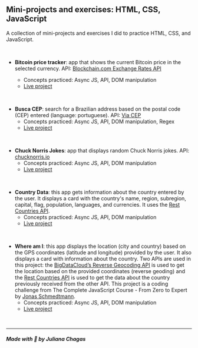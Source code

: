 ## Mini-projects and exercises: HTML, CSS, JavaScript

A collection of mini-projects and exercises I did to practice HTML, CSS, and JavaScript.

<br>

- **Bitcoin price tracker**: app that shows the current Bitcoin price in the selected currency. API: [Blockchain.com Exchange Rates API](https://www.blockchain.com/api/exchange_rates_api)

  - Concepts practiced: Async JS, API, DOM manipulation
  - [Live project](https://codepen.io/julianachagas/full/ExEmWaO)

<br>

- **Busca CEP**: search for a Brazilian address based on the postal code (CEP) entered (language: portuguese). API: [Via CEP](https://viacep.com.br/)
  - Concepts practiced: Async JS, API, DOM manipulation, Regex
  - [Live project](https://codepen.io/julianachagas/full/oNqWZbK)

<br>

- **Chuck Norris Jokes**: app that displays random Chuck Norris jokes. API: [chucknorris.io](https://api.chucknorris.io/)
  - Concepts practiced: Async JS, API, DOM manipulation
  - [Live project](https://codepen.io/julianachagas/full/rNdmyxZ)

<br>

- **Country Data**: this app gets information about the country entered by the user. It displays a card with the country's name, region, subregion, capital, flag, population, languages, and currencies. It uses the [Rest Countries API](https://restcountries.com/).
  - Concepts practiced: Async JS, API, DOM manipulation
  - [Live project](https://codepen.io/julianachagas/full/yLKoNKw)

<br>

- **Where am I**: this app displays the location (city and country) based on the GPS coordinates (latitude and longitude) provided by the user. It also displays a card with information about the country. Two APIs are used in this project: the [BigDataCloud’s Reverse Geocoding API](https://www.bigdatacloud.com/docs/api/reverse-geocode-to-city-api) is used to get the location based on the provided coordinates (reverse geoding) and the [Rest Countries API](https://restcountries.com/) is used to get the data about the country previously received from the other API. This project is a coding challenge from The Complete JavaScript Course - From Zero to Expert by [Jonas Schmedtmann](https://www.udemy.com/course/the-complete-javascript-course/).
  - Concepts practiced: Async JS, API, DOM manipulation
  - [Live project](https://codepen.io/julianachagas/full/gOeRymp)

<br>

---

##### Made with 💜 by Juliana Chagas
